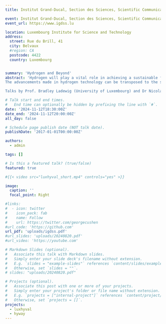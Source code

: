 ```yaml
---
title: Institut Grand-Ducal, Section des Sciences, Scientific Communication Session

event: Institut Grand-Ducal, Section des Sciences, Scientific Communication Session
event_url: https://www.igdss.lu

location: Luxembourg Institute for Science and Technology
address: 
  street: Rue du Brill, 41
  city: Belvaux
  #region: CA
  postcode: 4422
  country: Luxembourg


summary: 'Hydrogen and Beyond'
abstract: 'Hydrogen will play a vital role in achieving a sustainable future. It can be used to power fuel cells for vehicles, produce heat and electricity in homes, and serve as a feedstock in industries like steelmaking and ammonia synthesis, contributing to decarbonization efforts. However, challenges remain, such as the source of hydrogen (mainly natural gas), the energy-intensive nature of hydrogen production from water, the need for scalable infrastructure (e.g., pipelines, storage systems), and ensuring cost-competitive green hydrogen derived from renewable sources. UL and LIST are both contributing to the global effort in the development of efficient, durable, and affordable materials for hydrogen production, storage, and use.
The advancements made in hydrogen technology can be transposed to the synthesis of other renewable chemicals and fuels, such as ammonia and synthetic hydrocarbons, enabling broader applications of clean energy solutions and simplified production chains where one directly goes from simple feedstock to complex products. These innovations will drive progress across industries, enhancing sustainability, reducing reliance on fossil fuels and enabling local production and utilization of chemicals and fuels. 

Talks by Prof. Bradley Ladewig (University of Luxembourg) and Dr Nicolas Boscher (LIST).'

# Talk start and end times.
#   End time can optionally be hidden by prefixing the line with `#`.
date: '2024-11-12T18:30:00Z'
date_end: '2024-11-12T20:00:00Z'
all_day: false

# Schedule page publish date (NOT talk date).
publishDate: '2017-01-01T00:00:00Z'

authors:
  - admin

tags: []

# Is this a featured talk? (true/false)
featured: true

#{{< video src="luxhyval_short.mp4" controls="yes" >}}

image:
  caption: ''
  focal_point: Right

#links:
#  - icon: twitter
#    icon_pack: fab
#    name: Follow
#    url: https://twitter.com/georgecushen
#url_code: 'https://github.com'
url_pdf: 'uploads/igdss.pdf'
#url_slides: 'uploads/20240820.pdf'
#url_video: 'https://youtube.com'

# Markdown Slides (optional).
#   Associate this talk with Markdown slides.
#   Simply enter your slide deck's filename without extension.
#   E.g. `slides = "example-slides"` references `content/slides/example-slides.md`.
#   Otherwise, set `slides = ""`.
# slides: "uploads/20240820.pdf"

# Projects (optional).
#   Associate this post with one or more of your projects.
#   Simply enter your project's folder or file name without extension.
#   E.g. `projects = ["internal-project"]` references `content/project/deep-learning/index.md`.
#   Otherwise, set `projects = []`.
projects:
  - luxhyval
  - hyway
---
```








